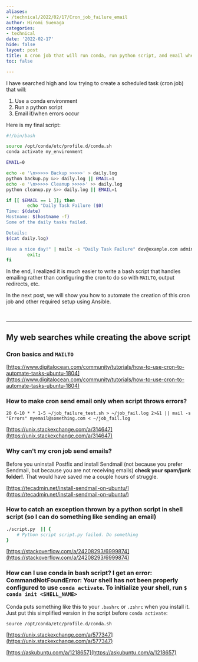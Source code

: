 ```yaml
---
aliases:
- /technical/2022/02/17/Cron_job_failure_email
author: Hiromi Suenaga
categories:
- technical
date: '2022-02-17'
hide: false
layout: post
title: A cron job that will run conda, run python script, and email when it fails
toc: false

---
```


I have searched high and low trying to create a scheduled task (cron job) that will:
1. Use a conda environment
2. Run a python script
3. Email if/when errors occur


Here is my final script:

```bash
#!/bin/bash

source /opt/conda/etc/profile.d/conda.sh
conda activate my_environment

EMAIL=0

echo -e '\n>>>>> Backup >>>>>' > daily.log
python backup.py &>> daily.log || EMAIL=1
echo -e '\n>>>>> Cleanup >>>>>' >> daily.log
python cleanup.py &>> daily.log || EMAIL=1

if [[ $EMAIL == 1 ]]; then
        echo "Daily Task Failure ($0)
Time: $(date)
Hostname: $(hostname -f)
Some of the daily tasks failed.

Details:
$(cat daily.log)

Have a nice day!" | mailx -s "Daily Task Failure" dev@example.com admin@example.com 
        exit;
fi
```
In the end, I realized it is much easier to write a bash script that handles emailing rather than configuring the cron to do so with `MAILTO`, output redirects, etc.

In the next post, we will show you how to automate the creation of this cron job and other required setup using Ansible.

<br>

---
## My web searches while creating the above script

### Cron basics and `MAILTO`

[https://www.digitalocean.com/community/tutorials/how-to-use-cron-to-automate-tasks-ubuntu-1804](https://www.digitalocean.com/community/tutorials/how-to-use-cron-to-automate-tasks-ubuntu-1804)


### How to make cron send email only when script throws errors?

```
20 6-10 * * 1-5 ~/job_failure_test.sh > ~/job_fail.log 2>&1 || mail -s "Errors" myemail@something.com < ~/job_fail.log
```
[https://unix.stackexchange.com/a/314647](https://unix.stackexchange.com/a/314647)

### Why can't my cron job send emails? 

Before you uninstall Postfix and install Sendmail (not because you prefer Sendmail, but because you are not receiving emails) __check your spam/junk folder!__. That would have saved me a couple hours of struggle.

[https://tecadmin.net/install-sendmail-on-ubuntu/](https://tecadmin.net/install-sendmail-on-ubuntu/)


### How to catch an exception thrown by a python script in shell script (so I can do something like sending an email)

```bash
./script.py  || {
    # Python script script.py failed. Do something
} 
```

[https://stackoverflow.com/a/24208293/6999874](https://stackoverflow.com/a/24208293/6999874)


### How can I use conda in bash script? I get an error: CommandNotFoundError: Your shell has not been properly configured to use `conda activate`. To initialize your shell, run `$ conda init <SHELL_NAME>`

Conda puts something like this to your `.bashrc` or `.zshrc` when you install it. Just put this simplified version in the script before `conda activate`:
```
source /opt/conda/etc/profile.d/conda.sh
```

[https://unix.stackexchange.com/a/577347](https://unix.stackexchange.com/a/577347)

[https://askubuntu.com/a/1218657](https://askubuntu.com/a/1218657)
